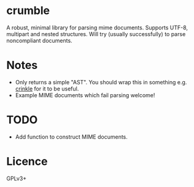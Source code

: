# crumble

A robust, minimal library for parsing mime documents. Supports UTF-8, multipart and nested structures. Will try (usually successfully) to parse noncompliant documents.

# Notes
- Only returns a simple "AST". You should wrap this in something e.g. [crinkle](https://git.sr.ht/~happy_shredder/crinkle) for it to be useful.
- Example MIME documents which fail parsing welcome!

# TODO
- Add function to construct MIME documents.

# Licence
GPLv3+
